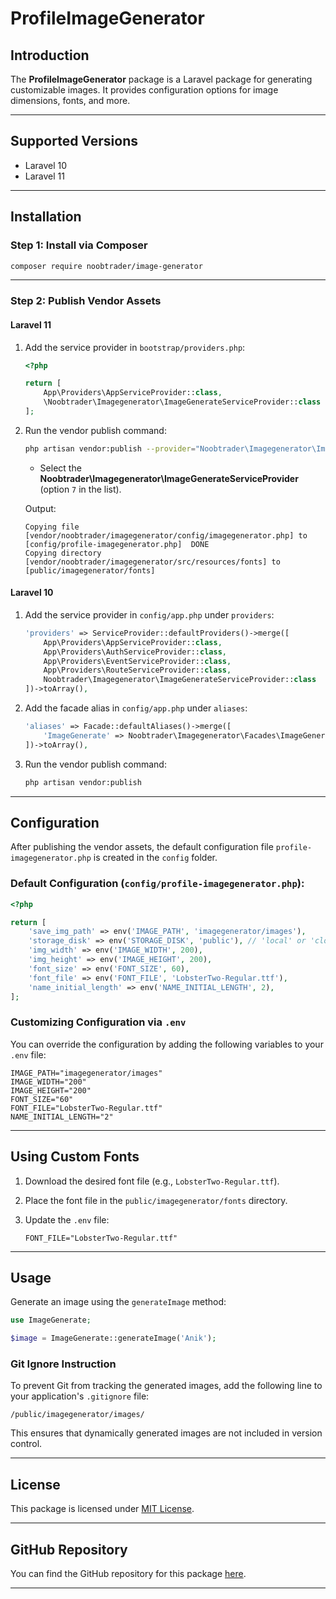 # ProfileImageGenerator

## Introduction
The **ProfileImageGenerator** package is a Laravel package for generating customizable images. It provides configuration options for image dimensions, fonts, and more.

---

## Supported Versions
- Laravel 10
- Laravel 11

---

## Installation

### Step 1: Install via Composer
```bash
composer require noobtrader/image-generator
```

---

### Step 2: Publish Vendor Assets
#### Laravel 11

1. Add the service provider in `bootstrap/providers.php`:

   ```php
   <?php

   return [
       App\Providers\AppServiceProvider::class,
       \Noobtrader\Imagegenerator\ImageGenerateServiceProvider::class
   ];
   ```

2. Run the vendor publish command:

   ```bash
   php artisan vendor:publish --provider="Noobtrader\Imagegenerator\ImageGenerateServiceProvider"
   ```
   - Select the **Noobtrader\Imagegenerator\ImageGenerateServiceProvider** (option `7` in the list).

   Output:
   ```
   Copying file [vendor/noobtrader/imagegenerator/config/imagegenerator.php] to [config/profile-imagegenerator.php]  DONE
   Copying directory [vendor/noobtrader/imagegenerator/src/resources/fonts] to [public/imagegenerator/fonts]
   ```

#### Laravel 10

1. Add the service provider in `config/app.php` under `providers`:

   ```php
   'providers' => ServiceProvider::defaultProviders()->merge([
       App\Providers\AppServiceProvider::class,
       App\Providers\AuthServiceProvider::class,
       App\Providers\EventServiceProvider::class,
       App\Providers\RouteServiceProvider::class,
       Noobtrader\Imagegenerator\ImageGenerateServiceProvider::class
   ])->toArray(),
   ```

2. Add the facade alias in `config/app.php` under `aliases`:

   ```php
   'aliases' => Facade::defaultAliases()->merge([
       'ImageGenerate' => Noobtrader\Imagegenerator\Facades\ImageGenerateFacade::class
   ])->toArray(),
   ```

3. Run the vendor publish command:

   ```bash
   php artisan vendor:publish
   ```

---

## Configuration

After publishing the vendor assets, the default configuration file `profile-imagegenerator.php` is created in the `config` folder.

### Default Configuration (`config/profile-imagegenerator.php`):
```php
<?php

return [
    'save_img_path' => env('IMAGE_PATH', 'imagegenerator/images'),
    'storage_disk' => env('STORAGE_DISK', 'public'), // 'local' or 'cloud'
    'img_width' => env('IMAGE_WIDTH', 200),
    'img_height' => env('IMAGE_HEIGHT', 200),
    'font_size' => env('FONT_SIZE', 60),
    'font_file' => env('FONT_FILE', 'LobsterTwo-Regular.ttf'),
    'name_initial_length' => env('NAME_INITIAL_LENGTH', 2),
];

```

### Customizing Configuration via `.env`
You can override the configuration by adding the following variables to your `.env` file:
```env
IMAGE_PATH="imagegenerator/images"
IMAGE_WIDTH="200"
IMAGE_HEIGHT="200"
FONT_SIZE="60"
FONT_FILE="LobsterTwo-Regular.ttf"
NAME_INITIAL_LENGTH="2"
```

---

## Using Custom Fonts

1. Download the desired font file (e.g., `LobsterTwo-Regular.ttf`).
2. Place the font file in the `public/imagegenerator/fonts` directory.
3. Update the `.env` file:

   ```env
   FONT_FILE="LobsterTwo-Regular.ttf"
   ```

---

## Usage

Generate an image using the `generateImage` method:

```php
use ImageGenerate;

$image = ImageGenerate::generateImage('Anik');
```

### Git Ignore Instruction

To prevent Git from tracking the generated images, add the following line to your application's `.gitignore` file:

`/public/imagegenerator/images/`

This ensures that dynamically generated images are not included in version control.


---

## License
This package is licensed under [MIT License](LICENSE).


---

## GitHub Repository
You can find the GitHub repository for this package [here](https://github.com/anikrahman0/image-generator.git).


---

